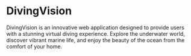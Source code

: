 # DivingVision
DivingVision is an innovative web application designed to provide users with a stunning virtual diving experience. Explore the underwater world, discover vibrant marine life, and enjoy the beauty of the ocean from the comfort of your home. 
